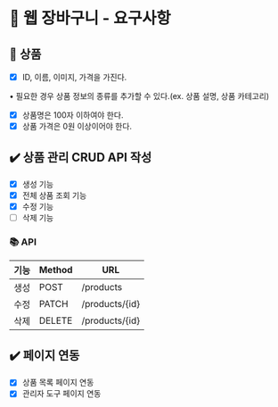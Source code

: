 # 📄 웹 장바구니 - 요구사항

## 🎁 상품

- [x]  ID, 이름, 이미지, 가격을 가진다.

• 필요한 경우 상품 정보의 종류를 추가할 수 있다.(ex. 상품 설명, 상품 카테고리)

- [x]  상품명은 100자 이하여야 한다.
- [x]  상품 가격은 0원 이상이어야 한다.

## ✔️ 상품 관리 CRUD API 작성

- [x]  생성 기능
- [x]  전체 상품 조회 기능
- [x]  수정 기능
- [ ]  삭제 기능

### 📚 API

| 기능 | Method | URL            |
|----|--------|----------------|
| 생성 | POST   | /products      |
| 수정 | PATCH  | /products/{id} |
| 삭제 | DELETE | /products/{id} |

## ✔️ 페이지 연동

- [x]  상품 목록 페이지 연동
- [x]  관리자 도구 페이지 연동
